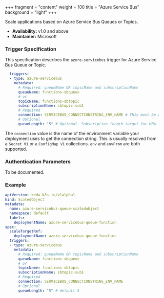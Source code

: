 +++
fragment = "content"
weight = 100
title = "Azure Service Bus"
background = "light"
+++

Scale applications based on Azure Service Bus Queues or Topics.

<!--more-->

* **Availability:** v1.0 and above
* **Maintainer:** Microsoft

### Trigger Specification

This specification describes the `azure-servicebus` trigger for Azure Service Bus Queue or Topic.

```yaml
  triggers:
  - type: azure-servicebus
    metadata:
      # Required: queueName OR topicName and subscriptionName
      queueName: functions-sbqueue
      # or
      topicName: functions-sbtopic
      subscriptionName: sbtopic-sub1
      # Required
      connection: SERVICEBUS_CONNECTIONSTRING_ENV_NAME # This must be a connection string for a queue itself, and not a namespace level (e.g. RootAccessPolicy) connection string [#215](https://github.com/kedacore/keda/issues/215)
      # Optional
      queueLength: "5" # Optional. Subscription length target for HPA. Default: 5 messages
```

The `connection` value is the name of the environment variable your deployment uses to get the connection string. This is usually resolved from a `Secret V1` or a `ConfigMap V1` collections. `env` and `envFrom` are both supported.

### Authentication Parameters

To be documented.

### Example

```yaml
apiVersion: keda.k8s.io/v1alpha1
kind: ScaledObject
metadata:
  name: azure-servicebus-queue-scaledobject
  namespace: default
  labels:
    deploymentName: azure-servicebus-queue-function
spec:
  scaleTargetRef:
    deploymentName: azure-servicebus-queue-function
  triggers:
  - type: azure-servicebus
    metadata:
      # Required: queueName OR topicName and subscriptionName
      queueName: functions-sbqueue
      # or
      topicName: functions-sbtopic
      subscriptionName: sbtopic-sub1
      # Required
      connection: SERVICEBUS_CONNECTIONSTRING_ENV_NAME
      # Optional
      queueLength: "5" # default 5

```